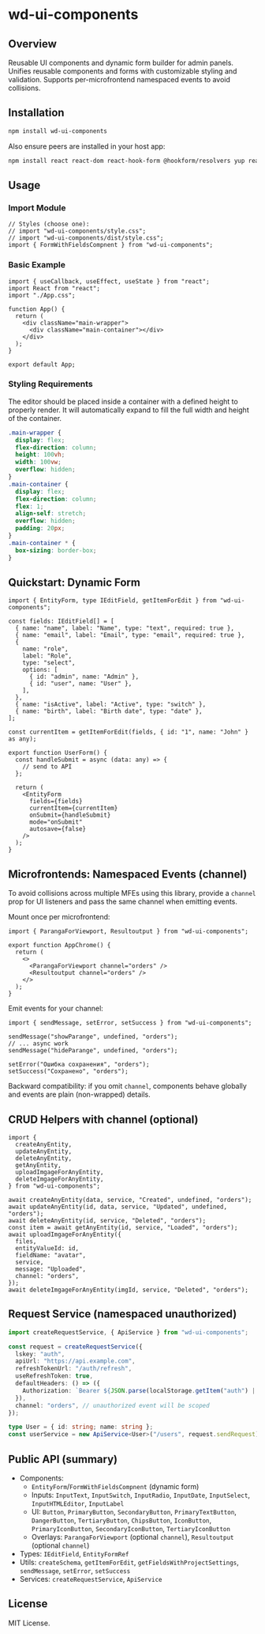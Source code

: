 # wd-ui-components

<!-- release: trigger patch via OIDC trusted publishing -->

## Overview

Reusable UI components and dynamic form builder for admin panels. Unifies reusable components and forms with customizable styling and validation. Supports per-microfrontend namespaced events to avoid collisions.

## Installation

```sh
npm install wd-ui-components
```

Also ensure peers are installed in your host app:

```sh
npm install react react-dom react-hook-form @hookform/resolvers yup react-select react-datepicker clsx tailwind-merge class-variance-authority texteditor-lexical lucide-react
```

## Usage

### Import Module

```tsx
// Styles (choose one):
// import "wd-ui-components/style.css";
// import "wd-ui-components/dist/style.css";
import { FormWithFieldsCompnent } from "wd-ui-components";
```

### Basic Example

```tsx
import { useCallback, useEffect, useState } from "react";
import React from "react";
import "./App.css";

function App() {
  return (
    <div className="main-wrapper">
      <div className="main-container"></div>
    </div>
  );
}

export default App;
```

### Styling Requirements

The editor should be placed inside a container with a defined height to properly render. It will automatically expand to fill the full width and height of the container.

```css
.main-wrapper {
  display: flex;
  flex-direction: column;
  height: 100vh;
  width: 100vw;
  overflow: hidden;
}
.main-container {
  display: flex;
  flex-direction: column;
  flex: 1;
  align-self: stretch;
  overflow: hidden;
  padding: 20px;
}
.main-container * {
  box-sizing: border-box;
}
```

## Quickstart: Dynamic Form

```tsx
import { EntityForm, type IEditField, getItemForEdit } from "wd-ui-components";

const fields: IEditField[] = [
  { name: "name", label: "Name", type: "text", required: true },
  { name: "email", label: "Email", type: "email", required: true },
  {
    name: "role",
    label: "Role",
    type: "select",
    options: [
      { id: "admin", name: "Admin" },
      { id: "user", name: "User" },
    ],
  },
  { name: "isActive", label: "Active", type: "switch" },
  { name: "birth", label: "Birth date", type: "date" },
];

const currentItem = getItemForEdit(fields, { id: "1", name: "John" } as any);

export function UserForm() {
  const handleSubmit = async (data: any) => {
    // send to API
  };

  return (
    <EntityForm
      fields={fields}
      currentItem={currentItem}
      onSubmit={handleSubmit}
      mode="onSubmit"
      autosave={false}
    />
  );
}
```

## Microfrontends: Namespaced Events (channel)

To avoid collisions across multiple MFEs using this library, provide a `channel` prop for UI listeners and pass the same channel when emitting events.

Mount once per microfrontend:

```tsx
import { ParangaForViewport, Resultoutput } from "wd-ui-components";

export function AppChrome() {
  return (
    <>
      <ParangaForViewport channel="orders" />
      <Resultoutput channel="orders" />
    </>
  );
}
```

Emit events for your channel:

```tsx
import { sendMessage, setError, setSuccess } from "wd-ui-components";

sendMessage("showParange", undefined, "orders");
// ... async work
sendMessage("hideParange", undefined, "orders");

setError("Ошибка сохранения", "orders");
setSuccess("Сохранено", "orders");
```

Backward compatibility: if you omit `channel`, components behave globally and events are plain (non-wrapped) details.

## CRUD Helpers with channel (optional)

```tsx
import {
  createAnyEntity,
  updateAnyEntity,
  deleteAnyEntity,
  getAnyEntity,
  uploadImgageForAnyEntity,
  deleteImgageForAnyEntity,
} from "wd-ui-components";

await createAnyEntity(data, service, "Created", undefined, "orders");
await updateAnyEntity(id, data, service, "Updated", undefined, "orders");
await deleteAnyEntity(id, service, "Deleted", "orders");
const item = await getAnyEntity(id, service, "Loaded", "orders");
await uploadImgageForAnyEntity({
  files,
  entityValueId: id,
  fieldName: "avatar",
  service,
  message: "Uploaded",
  channel: "orders",
});
await deleteImgageForAnyEntity(imgId, service, "Deleted", "orders");
```

## Request Service (namespaced unauthorized)

```ts
import createRequestService, { ApiService } from "wd-ui-components";

const request = createRequestService({
  lskey: "auth",
  apiUrl: "https://api.example.com",
  refreshTokenUrl: "/auth/refresh",
  useRefreshToken: true,
  defaultHeaders: () => ({
    Authorization: `Bearer ${JSON.parse(localStorage.getItem("auth") || "null")?.accessToken ?? ""}`,
  }),
  channel: "orders", // unauthorized event will be scoped
});

type User = { id: string; name: string };
const userService = new ApiService<User>("/users", request.sendRequest);
```

## Public API (summary)

- Components:
  - `EntityForm`/`FormWithFieldsCompnent` (dynamic form)
  - Inputs: `InputText`, `InputSwitch`, `InputRadio`, `InputDate`, `InputSelect`, `InputHTMLEditor`, `InputLabel`
  - UI: `Button`, `PrimaryButton`, `SecondaryButton`, `PrimaryTextButton`, `DangerButton`, `TertiaryButton`, `ChipsButton`, `IconButton`, `PrimaryIconButton`, `SecondaryIconButton`, `TertiaryIconButton`
  - Overlays: `ParangaForViewport` (optional `channel`), `Resultoutput` (optional `channel`)
- Types: `IEditField`, `EntityFormRef`
- Utils: `createSchema`, `getItemForEdit`, `getFieldsWithProjectSettings`, `sendMessage`, `setError`, `setSuccess`
- Services: `createRequestService`, `ApiService`

## License

MIT License.
